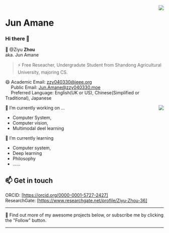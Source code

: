 <a href="#">
<img align="right" src="https://github-readme-stats.vercel.app/api?username=Jun-Amane&show_icons=true&hide_border=true&icon_color=000&title_color=000&include_all_commits_disable=false&custom_title=Hi_there~&count_private=true">
</a>

# Jun Amane

### Hi there 👋
💬 @Ziyu **Zhou** <br> aka. Jun Amane
> ⚡ Free Reseacher, Undergradute Student from Shandong Agricultural University, majoring CS.

😄 Academic Email: zzy040330@ieee.org<br />&emsp; Public Email: Jun.Amane@zzy040330.moe<br />
&emsp; Preferred Language: English(UK or US), Chinese(Simplified or Traditional), Japanese

<a href="#">
<img align="right" src="https://github-readme-stats.vercel.app/api/top-langs?username=Jun-Amane&hide_border=true&title_color=000&layout=compact">
</a>

🔭 I’m currently working on ...
* Computer System,
* Computer vision,
* Multimodal deel learning

🌱 I’m currently learning 
* Computer system,
* Deep learning
* Philosophy
* ......


## 📫 Get in touch

ORCID: [https://orcid.org/0000-0001-5727-2427] <br />
ResearchGate: [https://www.researchgate.net/profile/Ziyu-Zhou-36]

----

🤔 Find out more of my awesome projects below, or subscribe me by clicking the "Follow" button.

----




<!--
**JunASAKA/JunASAKA** is a ✨ _special_ ✨ repository because its `README.md` (this file) appears on your GitHub profile.

Here are some ideas to get you started:

- 🔭 I’m currently working on ...
- 🌱 I’m currently learning ...
- 👯 I’m looking to collaborate on ...
- 🤔 I’m looking for help with ...
- 💬 Ask me about ...
- 📫 How to reach me: ...
- 😄 Pronouns: ...
- ⚡ Fun fact: ...
-->
